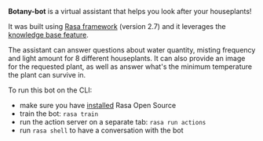 **Botany-bot** is a virtual assistant that helps you look after your houseplants!

It was built using [Rasa framework](https://rasa.com/docs/rasa/) (version 2.7) and it leverages the [knowledge base feature](https://rasa.com/docs/action-server/knowledge-bases).

The assistant can answer questions about water quantity, misting frequency and light amount for 8 different houseplants.
It can also provide an image for the requested plant, as well as answer what's the minimum temperature the plant can survive in.

To run this bot on the CLI:
- make sure you have [installed](https://rasa.com/docs/rasa/installation/) Rasa Open Source
- train the bot: `rasa train`
- run the action server on a separate tab: `rasa run actions`
- run `rasa shell` to have a conversation with the bot
